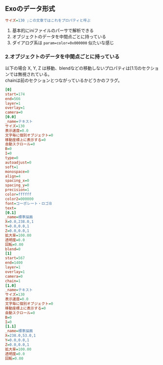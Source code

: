 ﻿## Exoのデータ形式

``` Ini
サイズ=130 ;この文章ではこれをプロパティと呼ぶ
```

1. 基本的にiniファイルのパーサで解析できる
2. オブジェクトのデータを中間点ごとに持っている
3. ダイアログ系は `param=color=0x000000` 似たいな感じ

### 2.オブジェクトのデータを中間点ごとに持っている

以下の場合 X, Y, Z は移動、blendなどの移動しないプロパティは[1.1]のセクションでは無視されている。  
chainは前のセクションとつながっているかどうかのフラグ。

``` Ini
[0]
start=174
end=566
layer=1
overlay=1
camera=0
[0.0]
_name=テキスト
サイズ=130
表示速度=0.0
文字毎に個別オブジェクト=0
移動座標上に表示する=0
自動スクロール=0
B=0
I=0
type=0
autoadjust=0
soft=1
monospace=0
align=4
spacing_x=0
spacing_y=0
precision=1
color=ffffff
color2=000000
font=コーポレート・ロゴＢ
text=
[0.1]
_name=標準描画
X=0.0,238.0,1
Y=0.0,0.0,1
Z=0.0,0.0,1
拡大率=100.00
透明度=0.0
回転=0.00
blend=0
[1]
start=567
end=1400
layer=1
overlay=1
camera=0
chain=1
[1.0]
_name=テキスト
サイズ=130
表示速度=0.0
文字毎に個別オブジェクト=0
移動座標上に表示する=0
自動スクロール=0
B=0
I=0
[1.1]
_name=標準描画
X=238.0,53.0,1
Y=0.0,0.0,1
Z=0.0,0.0,1
拡大率=100.00
透明度=0.0
回転=0.00
```